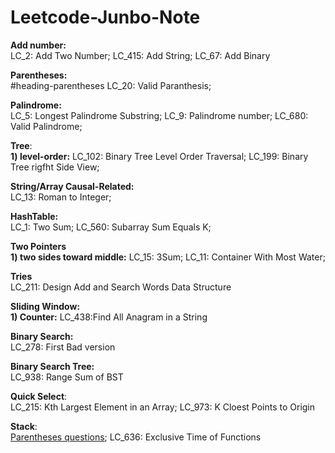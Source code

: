 # Leetcode-Junbo-Note
**Add number:**<br />
LC_2: Add Two Number; LC_415: Add String; LC_67: Add Binary

**Parentheses:**<br /> #heading-parentheses
LC_20: Valid Paranthesis; 

**Palindrome:**<br />
LC_5: Longest Palindrome Substring; LC_9: Palindrome number; LC_680: Valid Palindrome; 

**Tree**: <br />
**1) level-order:**  LC_102: Binary Tree Level Order Traversal; LC_199: Binary Tree rigfht Side View; 

**String/Array Causal-Related:** <br />
LC_13: Roman to Integer; 

**HashTable:** <br />
LC_1: Two Sum; LC_560: Subarray Sum Equals K;

**Two Pointers**  <br />
**1) two sides toward middle:** LC_15: 3Sum; LC_11: Container With Most Water;

**Tries**  <br />
LC_211: Design Add and Search Words Data Structure

**Sliding Window:** <br />
**1) Counter:**  LC_438:Find All Anagram in a String

**Binary Search:** <br />
LC_278: First Bad version

**Binary Search Tree:** <br />
LC_938: Range Sum of BST

**Quick Select**: <br />
LC_215: Kth Largest Element in an Array; LC_973: K Cloest Points to Origin

**Stack**: <br />
[Parentheses questions](#heading-parentheses); LC_636: Exclusive Time of Functions






